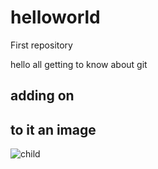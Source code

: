 # helloworld
First repository

hello all
    getting to know about git 

## adding on

## to it an image

![child](https://user-images.githubusercontent.com/29767756/27676264-e7fe4870-5cca-11e7-9109-31decc38d81c.jpg)

